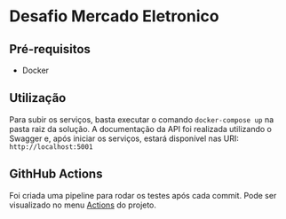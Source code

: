 # Desafio Mercado Eletronico #

## Pré-requisitos ##
- Docker 

## Utilização ##
Para subir os serviços, basta executar o comando `docker-compose up` na pasta raiz da solução.
A documentação da API foi realizada utilizando o Swagger e, após iniciar os serviços, estará disponível nas URI: `http://localhost:5001`

## GithHub Actions ##
Foi criada uma pipeline para rodar os testes após cada commit. Pode ser visualizado no menu [Actions](https://github.com/helderm01/DesafioME/actions) do projeto.

